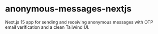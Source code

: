 # anonymous-messages-nextjs
Next.js 15 app for sending and receiving anonymous messages with OTP email verification and a clean Tailwind UI.
